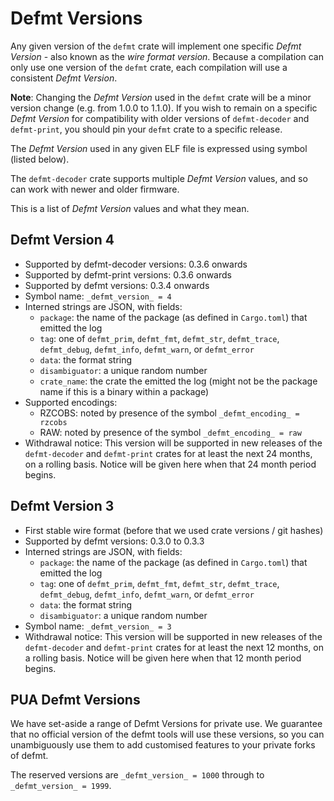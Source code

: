 # Defmt Versions

Any given version of the `defmt` crate will implement one specific *Defmt
Version* - also known as the *wire format version*. Because a compilation can
only use one version of the `defmt` crate, each compilation will use a
consistent *Defmt Version*.

**Note**: Changing the *Defmt Version* used in the `defmt` crate will be a minor version change (e.g. from 1.0.0 to 1.1.0). If you wish to remain on a specific *Defmt Version* for compatibility with older versions of `defmt-decoder` and `defmt-print`, you should pin your `defmt` crate to a specific release.

The *Defmt Version* used in any given ELF file is expressed using symbol (listed below).

The `defmt-decoder` crate supports multiple *Defmt Version* values, and so can
work with newer and older firmware.

This is a list of *Defmt Version* values and what they mean.

## Defmt Version 4

- Supported by defmt-decoder versions: 0.3.6 onwards
- Supported by defmt-print versions: 0.3.6 onwards
- Supported by defmt versions: 0.3.4 onwards
- Symbol name: `_defmt_version_ = 4`
- Interned strings are JSON, with fields:
  - `package`: the name of the package (as defined in `Cargo.toml`) that emitted the log
  - `tag`: one of `defmt_prim`, `defmt_fmt`, `defmt_str`, `defmt_trace`, `defmt_debug`, `defmt_info`, `defmt_warn`, or `defmt_error`
  - `data`: the format string
  - `disambiguator`: a unique random number
  - `crate_name`: the crate the emitted the log (might not be the package name if this is a binary within a package)
- Supported encodings:
  - RZCOBS: noted by presence of the symbol `_defmt_encoding_ = rzcobs`
  - RAW: noted by presence of the symbol `_defmt_encoding_ = raw`
- Withdrawal notice: This version will be supported in new releases of the `defmt-decoder` and `defmt-print` crates for at least the next 24 months, on a rolling basis. Notice will be given here when that 24 month period begins.

## Defmt Version 3

- First stable wire format (before that we used crate versions / git hashes)
- Supported by defmt versions: 0.3.0 to 0.3.3
- Interned strings are JSON, with fields:
  - `package`: the name of the package (as defined in `Cargo.toml`) that emitted the log
  - `tag`: one of `defmt_prim`, `defmt_fmt`, `defmt_str`, `defmt_trace`, `defmt_debug`, `defmt_info`, `defmt_warn`, or `defmt_error`
  - `data`: the format string
  - `disambiguator`: a unique random number
- Symbol name: `_defmt_version_ = 3`
- Withdrawal notice: This version will be supported in new releases of the `defmt-decoder` and `defmt-print` crates for at least the next 12 months, on a rolling basis. Notice will be given here when that 12 month period begins.

## PUA Defmt Versions

We have set-aside a range of Defmt Versions for private use. We guarantee that no official version of the defmt tools will use these versions, so you can unambiguously use them to add customised features to your private forks of defmt.

The reserved versions are `_defmt_version_ = 1000` through to `_defmt_version_ = 1999`.
